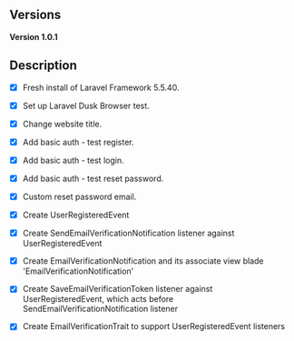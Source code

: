 ## Versions
**Version 1.0.1**

## Description
- [x] Fresh install of Laravel Framework 5.5.40.
- [x] Set up Laravel Dusk Browser test.
- [x] Change website title.
- [x] Add basic auth - test register.
- [x] Add basic auth - test login.
- [x] Add basic auth - test reset password.
- [x] Custom reset password email.

- [x] Create UserRegisteredEvent
- [x] Create SendEmailVerificationNotification listener against UserRegisteredEvent
- [x]  Create EmailVerificationNotification and its associate view blade 'EmailVerificationNotification'
- [x] Create SaveEmailVerificationToken listener against UserRegisteredEvent, which acts before SendEmailVerificationNotification listener
- [x] Create EmailVerificationTrait to support UserRegisteredEvent listeners
